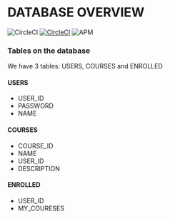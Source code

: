 # DATABASE OVERVIEW 
![CircleCI](https://img.shields.io/circleci/build/github/Lindokuhle777/Short-Courses/main?style=plastic)
[![CircleCI](https://circleci.com/gh/circleci/circleci-docs.svg?style=svg)](https://circleci.com/gh/circleci/circleci-docs)
![APM](https://img.shields.io/apm/v/npm)

### Tables on the database
We have 3 tables: USERS, COURSES and ENROLLED

#### USERS 
* USER_ID
* PASSWORD
* NAME

#### COURSES
* COURSE_ID
* NAME
* USER_ID
* DESCRIPTION 

#### ENROLLED 
* USER_ID
* MY_COURESES
